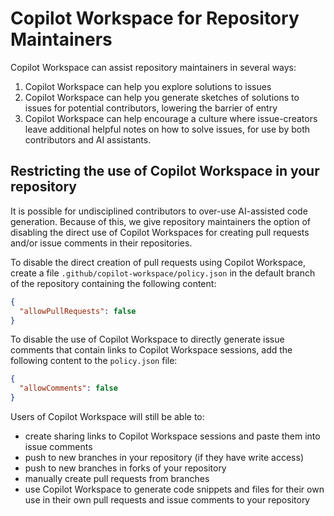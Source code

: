 # Copilot Workspace for Repository Maintainers

Copilot Workspace can assist repository maintainers in several ways:

1. Copilot Workspace can help you explore solutions to issues
2. Copilot Workspace can help you generate sketches of solutions to issues for potential contributors, lowering the barrier of entry
3. Copilot Workspace can help encourage a culture where issue-creators leave additional helpful notes on how to solve issues, for use by both contributors and AI assistants.

## Restricting the use of Copilot Workspace in your repository

It is possible for undisciplined contributors to over-use AI-assisted code generation. Because of this, we give repository maintainers the option of disabling the direct use of Copilot Workspaces for creating pull requests and/or issue comments in their repositories.

To disable the direct creation of pull requests using Copilot Workspace, create a file `.github/copilot-workspace/policy.json` in the default branch of the repository containing the following content:

```json
{
  "allowPullRequests": false
}
```

To disable the use of Copilot Workspace to directly generate issue comments that contain links to Copilot Workspace sessions, add the following content to the `policy.json` file:

```json
{
  "allowComments": false
}
```

Users of Copilot Workspace will still be able to:

- create sharing links to Copilot Workspace sessions and paste them into issue comments
- push to new branches in your repository (if they have write access)
- push to new branches in forks of your repository
- manually create pull requests from branches
- use Copilot Workspace to generate code snippets and files for their own use in their own pull requests and issue comments to your repository
